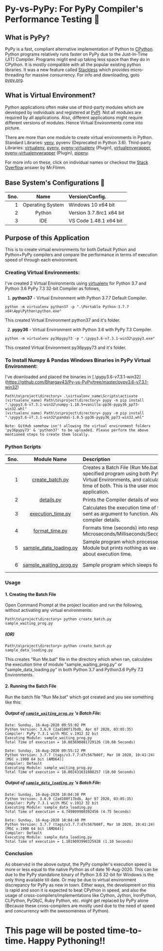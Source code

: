 # Py-vs-PyPy: For PyPy Compiler's Performance Testing :snake:

## What is PyPy?

PyPy is a fast, compliant alternative implementation of Python to [CPython](https://github.com/python/cpython). Python programs relatively runs faster on PyPy due to the Just-In-Time (JIT) Compiler. Programs might end up taking less space than they do in CPython. It is mostly compatible with all the popular existing python libraries. It was a new feature called [Stackless](https://www.pypy.org/features.html#stackless) which provides micro-threading for massive consurrency. For info and downloading, goto [pypy.org](https://www.pypy.org/).

## What is Virtual Environment?
Python applications often make use of third-party modules which are developed by individuals and registered at [PyPI](https://pypi.org/). Not all modules are required by all applications. Also, different applications might require different versions of modules. Hence Virtual Environments come into picture.

There are more than one module to create virtual environments in Python.
Standard Libraries: [venv](https://docs.python.org/3/library/venv.html), pyvenv (Deprecated in Python 3.6).
Third-party Libraries: [virtualenv](https://pypi.org/project/virtualenv/), [pyenv](https://pypi.org/project/pyenv/), [pyenv-virtualenv](https://github.com/pyenv/pyenv-virtualenv) (Plugin), [virtualenvwrapper](https://pypi.org/project/virtualenvwrapper/), [pyenv-virtualenvwrapper](https://github.com/pyenv/pyenv-virtualenvwrapper) (Plugin), [pipenv](https://pypi.org/project/pipenv/).

For more info on these, click on individual names or checkout the [Stack Overflow](https://stackoverflow.com/a/41573588/9207580) answer by Mr.Flimm.

## Base System's Configurations :wrench:
**Sno.** | **Name** | **Version/Config.**
-------: | :------: | :------------------
1 | Operating System | Windows 10 x64 bit
2 | Python | Version 3.7.8rc1 x64 bit
3 | IDE | VS Code 1.48.1 x64 bit

## Purpose of this Application
This is to create virtual environments for both Default Python and Python+PyPy compilers and conpare the performance in terms of execution speed of through each environment.

### Creating Virtual Environments:
I've created 2 Virtual Environments using [virtualenv](https://pypi.org/project/virtualenv/) for Python 3.7 and Python 3.6 PyPy 7.3 32-bit Compiler as follows,

1. **python37** - Virtual Environment with Python 3.7.7 Default Compiler.
```
python -m virtualenv python37 -p ".\Portable Python-3.7.7 x64\App\Python\python.exe"
```
This created Virtual Environment python37 and it's folder.

2. **pypy36** - Virtual Environment with Python 3.6 with PyPy 7.3 Compiler.
```
python -m virtualenv py36pypy73 -p ".\pypy3.6-v7.3.1-win32\pypy3.exe"
```
This created Virtual Environment py36pypy73 and it's folder.

### To Install Numpy & Pandas Windows Binaries in PyPy Virtual Environment:
I've downloaded and placed the binaries in [.\pypy3.6-v7.3.1-win32\](https://github.com/Bhargav43/Py-vs-PyPy/tree/master/pypy3.6-v7.3.1-win32)
```
Path\to\project\directory> .\virtualenv_name\Scripts\activate
(virtualenv_name) Path\to\project\directory> pypy -m pip install ".\pypy3.6-v7.3.1-win32\numpy-1.18.5+vanilla-pp36-pypy36_pp73-win32.whl"
(virtualenv_name) Path\to\project\directory> pypy -m pip install ".\pypy3.6-v7.3.1-win32\pandas-1.0.5-pp36-pypy36_pp73-win32.whl"
```
`Note: GitHub somehow isn't allowing the virtual environment folders 'py36pypy73' & 'python37' to be uploaded. Please perform the above mentioned steps to create them locally.`

### Python Scripts

Sno. | Module Name | Description | Basic Syntax
----:|:-----------:|:------------|:------------
1 | [create_batch.py](https://github.com/Bhargav43/Py-vs-PyPy/blob/master/create_batch.py) | Creates a Batch File (Run Me.bat) for running the specified program using both Python and PyPy Virtual Environments, and calculating the execution time of both. This is the user module of this application. | python create_batch.py program.py
2 | [details.py](https://github.com/Bhargav43/Py-vs-PyPy/blob/master/details.py) | Prints the Compiler details of working console. | python details.py
3 | [execution_time.py](https://github.com/Bhargav43/Py-vs-PyPy/blob/master/execution_time.py) | Calculates the execution time of the program name sent as argument to function. Also calls details.py for compiler details. | python execution_time.py program.py
4 | [format_time.py](https://github.com/Bhargav43/Py-vs-PyPy/blob/master/format_time.py) | Formats time (seconds) into respective units: Microseconds/Milliseconds/Seconds/Minutes/Hours. | python format_time.py [No. of Seconds]
5 | [sample_data_loading.py](https://github.com/Bhargav43/Py-vs-PyPy/blob/master/sample_data_loading.py) | Sample program which processes data using Pandas Module but prints nothing as we are concerned about execution time. | python sample_data_loading.py
6 | [sample_waiting_prog.py](https://github.com/Bhargav43/Py-vs-PyPy/blob/master/sample_waiting_prog.py) | Sample program which sleeps for 10 seconds. | python sample_waiting_prog.py

### Usage
#### 1. Creating the Batch File
Open Command Prompt at the project location and run the following, without activating any virtual environments.
```
Path\to\project\directory> python create_batch.py sample_waiting_prog.py
```

##### _(OR)_

```
Path\to\project\directory> python create_batch.py sample_data_loading.py
```

This creates "Run Me.bat" file in the directory which when ran, calculates the execution time of module "sample_waiting_prog.py" or "sample_data_loading.py" in both Python 3.7 and Python3.6 PyPy 7.3 Environments.

#### 2. Running the Batch File
Run the batch file "Run Me.bat" which got created and you see something like this:
##### Output of [`sample_waiting_prog.py`](https://github.com/Bhargav43/Py-vs-PyPy/blob/master/sample_waiting_prog.py) 's Batch File:
```
Date: Sunday, 16-Aug-2020 09:55:02 PM
Python Version: 3.6.9 (2ad108f17bdb, Apr 07 2020, 03:05:35)
Compiler: PyPy 7.3.1 with MSC v.1912 32 bit
Executing Module: sample_waiting_prog.py
Total Time of execution = 10.083690881729126 (10.08 Seconds)

Date: Sunday, 16-Aug-2020 09:55:12 PM
Python Version: 3.7.7 (tags/v3.7.7:d7c567b08f, Mar 10 2020, 10:41:24) [MSC v.1900 64 bit (AMD64)]
Compiler: Default
Executing Module: sample_waiting_prog.py
Total Time of execution = 10.002431631088257 (10.00 Seconds)
```

##### Output of [`sample_data_loading.py`](https://github.com/Bhargav43/Py-vs-PyPy/blob/master/sample_data_loading.py) 's Batch File:
```
Date: Sunday, 16-Aug-2020 10:04:38 PM
Python Version: 3.6.9 (2ad108f17bdb, Apr 07 2020, 03:05:35)
Compiler: PyPy 7.3.1 with MSC v.1912 32 bit
Executing Module: sample_data_loading.py
Total Time of execution = 4.749809980392456 (4.75 Seconds)

Date: Sunday, 16-Aug-2020 10:04:40 PM
Python Version: 3.7.7 (tags/v3.7.7:d7c567b08f, Mar 10 2020, 10:41:24) [MSC v.1900 64 bit (AMD64)]
Compiler: Default
Executing Module: sample_data_loading.py
Total Time of execution = 1.1019093990325928 (1.10 Seconds)
```

### Conclusion
As observed in the above output, the PyPy compiler's execution speed is more or less equal to the native Python as of date 16-Aug-2020. This can be due to the PyPy standalone binary of Python 3.6 32-bit for Windows is the only thing available till date. Or may be due to virtual environment discrepancy for PyPy as new in town. Either ways, the development on this is rapid and soon it is expected to beat CPython in speed, and also the usage of cross-compilers/implementations like Cython, Jython, IronPython, CLPython, PyObjC, Ruby Python, etc. might get replaced by PyPy alone (Because these cross-compilers are mostly used due to the need of speed and concurrency with the awesomeness of Python).

# This page will be posted time-to-time. Happy Pythoning!!
